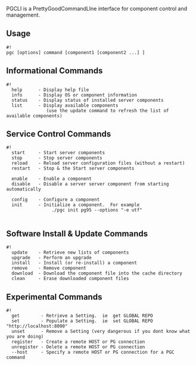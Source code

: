 PGCLI is a PrettyGoodCommandLIne interface for component control and management.  

## Usage ##
```
#!
pgc [options] command [component1 [component2 ...] ]
```

## Informational Commands ##
```
#!
  help      - Display help file
  info      - Display OS or component information
  status    - Display status of installed server components 
  list      - Display available components 
               (use the update command to refresh the list of available components)

```

## Service Control Commands ##
```
#!
  start     - Start server components
  stop      - Stop server components
  reload    - Reload server configuration files (without a restart)
  restart   - Stop & the Start server components

  enable    - Enable a component
  disable   - Disable a server server component from starting automatically

  config    - Configure a component
  init      - Initialize a component.  For example
                 ./pgc init pg95 --options "-e utf"


```

## Software Install & Update Commands ##
```
#!
  update    - Retrieve new lists of components
  upgrade   - Perform an upgrade
  install   - Install (or re-install) a component  
  remove    - Remove component   
  download  - Download the component file into the cache directory
  clean     - Erase downloaded component files
```

## Experimental Commands ##
```
#!
  get        - Retrieve a Setting.  ie  get GLOBAL REPO
  set        - Populate a Setting.  ie  set GLOBAL REPO "http://localhost:8000"
  unset      - Remove a Setting (very dangerous if you dont know what you are doing) 
  register   - Create a remote HOST or PG connection
  unregister - Delete a remote HOST or PG connection
  --host     - Specify a remote HOST or PG connection for a PGC command
```